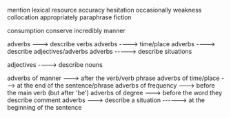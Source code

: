 mention
lexical resource
accuracy
hesitation
occasionally
weakness
collocation
appropriately
paraphrase
fiction

consumption
conserve
incredibly
manner



adverbs ---> describe verbs
adverbs ----> time/place
adverbs ----> describe adjectives/adverbs
adverbs -----> describe situations


adjectives ----> describe nouns



adverbs of manner ---> after the verb/verb phrase
adverbs of time/place ---> at the end of the sentence/phrase
adverbs of frequency ---> before the main verb (but after 'be')
adverbs of degree ---> before the word they describe
comment adverbs ---> describe a situation  ------> at the beginning of the sentence








